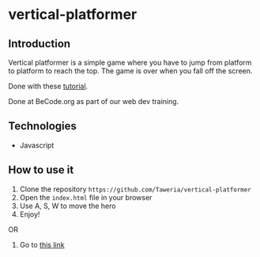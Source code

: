 # vertical-platformer

## Introduction
Vertical platformer is a simple game where you have to jump from platform to platform to reach the top. The game is over when you fall off the screen.

Done with these [tutorial](https://www.youtube.com/watch?v=rTVoyWu8r6g). 

Done at BeCode.org as part of our web dev training.

## Technologies

- Javascript

## How to use it

1. Clone the repository `https://github.com/Taweria/vertical-platformer`
2. Open the `index.html` file in your browser
3. Use A, S, W to move the hero
4. Enjoy!

OR 

1. Go to [this link](https://taweria.github.io/vertical-platformer/)



